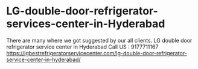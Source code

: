 # LG-double-door-refrigerator-services-center-in-Hyderabad
There are many where we got suggested by our all clients. LG double door refrigerator service center in Hyderabad Call US : 9177711167 https://lgbestrefrigeratorservicecenter.com/lg-double-door-refrigerator-service-center-in-hyderabad/
